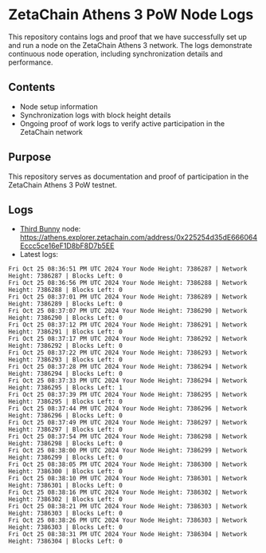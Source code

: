 # ZetaChain Athens 3 PoW Node Logs
This repository contains logs and proof that we have successfully set up and run a node on the ZetaChain Athens 3 network. The logs demonstrate continuous node operation, including synchronization details and performance.

## Contents
- Node setup information
- Synchronization logs with block height details
- Ongoing proof of work logs to verify active participation in the ZetaChain network

## Purpose
This repository serves as documentation and proof of participation in the ZetaChain Athens 3 PoW testnet.

## Logs

- [Third Bunny](https://thirdbunny.xyz/) node: https://athens.explorer.zetachain.com/address/0x225254d35dE666064Eccc5ce16eF1D8bF8D7b5EE
- Latest logs:
```
Fri Oct 25 08:36:51 PM UTC 2024 Your Node Height: 7386287 | Network Height: 7386287 | Blocks Left: 0
Fri Oct 25 08:36:56 PM UTC 2024 Your Node Height: 7386288 | Network Height: 7386288 | Blocks Left: 0
Fri Oct 25 08:37:01 PM UTC 2024 Your Node Height: 7386289 | Network Height: 7386289 | Blocks Left: 0
Fri Oct 25 08:37:07 PM UTC 2024 Your Node Height: 7386290 | Network Height: 7386290 | Blocks Left: 0
Fri Oct 25 08:37:12 PM UTC 2024 Your Node Height: 7386291 | Network Height: 7386291 | Blocks Left: 0
Fri Oct 25 08:37:17 PM UTC 2024 Your Node Height: 7386292 | Network Height: 7386292 | Blocks Left: 0
Fri Oct 25 08:37:22 PM UTC 2024 Your Node Height: 7386293 | Network Height: 7386293 | Blocks Left: 0
Fri Oct 25 08:37:28 PM UTC 2024 Your Node Height: 7386294 | Network Height: 7386294 | Blocks Left: 0
Fri Oct 25 08:37:33 PM UTC 2024 Your Node Height: 7386294 | Network Height: 7386295 | Blocks Left: 1
Fri Oct 25 08:37:39 PM UTC 2024 Your Node Height: 7386295 | Network Height: 7386295 | Blocks Left: 0
Fri Oct 25 08:37:44 PM UTC 2024 Your Node Height: 7386296 | Network Height: 7386296 | Blocks Left: 0
Fri Oct 25 08:37:49 PM UTC 2024 Your Node Height: 7386297 | Network Height: 7386297 | Blocks Left: 0
Fri Oct 25 08:37:54 PM UTC 2024 Your Node Height: 7386298 | Network Height: 7386298 | Blocks Left: 0
Fri Oct 25 08:38:00 PM UTC 2024 Your Node Height: 7386299 | Network Height: 7386299 | Blocks Left: 0
Fri Oct 25 08:38:05 PM UTC 2024 Your Node Height: 7386300 | Network Height: 7386300 | Blocks Left: 0
Fri Oct 25 08:38:10 PM UTC 2024 Your Node Height: 7386301 | Network Height: 7386301 | Blocks Left: 0
Fri Oct 25 08:38:16 PM UTC 2024 Your Node Height: 7386302 | Network Height: 7386302 | Blocks Left: 0
Fri Oct 25 08:38:21 PM UTC 2024 Your Node Height: 7386303 | Network Height: 7386303 | Blocks Left: 0
Fri Oct 25 08:38:26 PM UTC 2024 Your Node Height: 7386303 | Network Height: 7386303 | Blocks Left: 0
Fri Oct 25 08:38:31 PM UTC 2024 Your Node Height: 7386304 | Network Height: 7386304 | Blocks Left: 0
```
